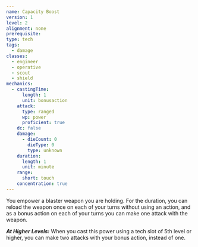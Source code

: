 ```yaml
---
name: Capacity Boost
version: 1
level: 2
alignment: none
prerequisite: 
type: tech
tags:
  - damage
classes:
  - engineer
  - operative
  - scout
  - shield
mechanics:
  - castingTime:
      length: 1
      unit: bonusaction
    attack:
      type: ranged
      wp: power
      proficient: true
    dc: false
    damage:
      - dieCount: 0
        dieType: 0
        type: unknown
    duration:
      length: 1
      unit: minute
    range:
      short: touch
    concentration: true
---
```

You empower a blaster weapon you are holding. For the duration, you can reload the weapon once on each of your turns without using an action, and as a bonus action on each of your turns you can make one attack with the weapon.

***__At Higher Levels__:*** When you cast this power using a tech slot of 5th level or higher, you can make two attacks with your bonus action, instead of one.
    